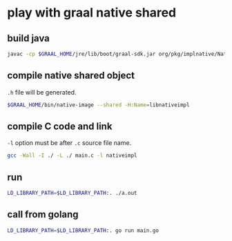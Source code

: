 # play with graal native shared

## build java

```sh
javac -cp $GRAAL_HOME/jre/lib/boot/graal-sdk.jar org/pkg/implnative/NativeImpl.java
```

## compile native shared object

`.h` file will be generated.

```sh
$GRAAL_HOME/bin/native-image --shared -H:Name=libnativeimpl
```

## compile C code and link

`-l` option must be after `.c` source file name.

```sh
gcc -Wall -I ./ -L ./ main.c -l nativeimpl
```

## run

```sh
LD_LIBRARY_PATH=$LD_LIBRARY_PATH:. ./a.out
```

## call from golang

```sh
LD_LIBRARY_PATH=$LD_LIBRARY_PATH:. go run main.go
```
